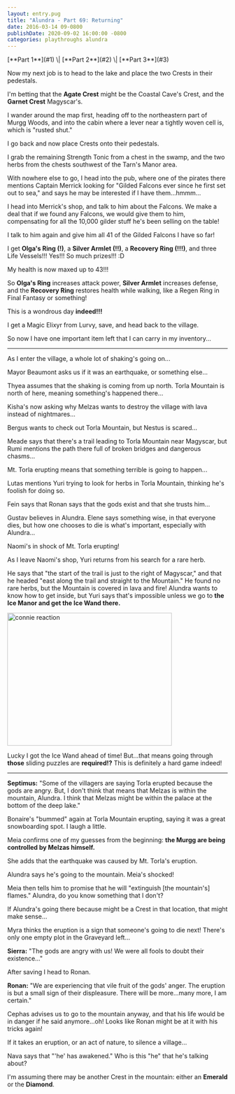 ```yaml
---
layout: entry.pug
title: "Alundra - Part 69: Returning"
date: 2016-03-14 09-0800
publishDate: 2020-09-02 16:00:00 -0800
categories: playthroughs alundra
---
```


<p class="entry-partination" markdown="1">[**Part 1**](#1) \| [**Part 2**](#2) \| [**Part 3**](#3)</p>

<a name="1"></a>

Now my next job is to head to the lake and place the two Crests in their pedestals.

I'm betting that the **Agate Crest** might be the Coastal Cave's Crest, and the **Garnet Crest** Magyscar's.

I wander around the map first, heading off to the northeastern part of Murgg Woods, and into the cabin where a lever near a tightly woven cell is, which is "rusted shut."

I go back and now place Crests onto their pedestals.

I grab the remaining Strength Tonic from a chest in the swamp, and the two herbs from the chests southwest of the Tarn's Manor area.

With nowhere else to go, I head into the pub, where one of the pirates there mentions Captain Merrick looking for "Gilded Falcons ever since he first set out to sea," and says he may be interested if I have them...hmmm...

I head into Merrick's shop, and talk to him about the Falcons. We make a deal that if we found any Falcons, we would give them to him, compensating for all the 10,000 gilder stuff he's been selling on the table!

I talk to him again and give him all 41 of the Gilded Falcons I have so far!

I get **Olga's Ring (!)**, a **Silver Armlet (!!)**, a **Recovery Ring (!!!)**, and three Life Vessels!!! Yes!!! So much prizes!!! :D

My health is now maxed up to 43!!!

So **Olga's Ring** increases attack power, **Silver Armlet** increases defense, and the **Recovery Ring** restores health while walking, like a Regen Ring in Final Fantasy or something!

This is a wondrous day **indeed!!!**

I get a Magic Elixyr from Lurvy, save, and head back to the village.

So now I have one important item left that I can carry in my inventory...

<a name="2"></a>

---

As I enter the village, a whole lot of shaking's going on...

Mayor Beaumont asks us if it was an earthquake, or something else...

Thyea assumes that the shaking is coming from up north. Torla Mountain is north of here, meaning something's happened there...

Kisha's now asking why Melzas wants to destroy the village with lava instead of nightmares...

Bergus wants to check out Torla Mountain, but Nestus is scared...

Meade says that there's a trail leading to Torla Mountain near Magyscar, but Rumi mentions the path there full of broken bridges and dangerous chasms...

Mt. Torla erupting means that something terrible is going to happen...

Lutas mentions Yuri trying to look for herbs in Torla Mountain, thinking he's foolish for doing so.

Fein says that Ronan says that the gods exist and that she trusts him...

Gustav believes in Alundra. Elene says something wise, in that everyone dies, but how one chooses to die is what's important, especially with Alundra...

Naomi's in shock of Mt. Torla erupting!

As I leave Naomi's shop, Yuri returns from his search for a rare herb.

He says that "the start of the trail is just to the right of Magyscar," and that he headed "east along the trail and straight to the Mountain." He found no rare herbs, but the Mountain is covered in lava and fire! Alundra wants to know how to get inside, but Yuri says that's impossible unless we go to **the Ice Manor and get the Ice Wand there.**

<img src="http://65.media.tumblr.com/88cf8139f50848582b1513244312e9c9/tumblr_nl8qksjEuT1u9bhcro1_540.jpg" alt="connie reaction" width="376" height="304"></img>

Lucky I got the Ice Wand ahead of time! But...that means going through **those** sliding puzzles are **required!?** This is definitely a hard game indeed!

<a name="3"></a>

---

**Septimus:** "Some of the villagers are saying Torla erupted because the gods are angry. But, I don't think that means that Melzas is within the mountain, Alundra. I think that Melzas might be within the palace at the bottom of the deep lake."

Bonaire's "bummed" again at Torla Mountain erupting, saying it was a great snowboarding spot. I laugh a little.

Meia confirms one of my guesses from the beginning: **the Murgg are being controlled by Melzas himself.**

She adds that the earthquake was caused by Mt. Torla's eruption. 

Alundra says he's going to the mountain. Meia's shocked! 

Meia then tells him to promise that he will "extinguish [the mountain's] flames." Alundra, do you know something that I don't?

If Alundra's going there because might be a Crest in that location, that might make sense...

Myra thinks the eruption is a sign that someone's going to die next! There's only one empty plot in the Graveyard left...

**Sierra:** "The gods are angry with us! We were all fools to doubt their existence..."

After saving I head to Ronan.

**Ronan:** "We are experiencing that vile fruit of the gods' anger. The eruption is but a small sign of their displeasure. There will be more...many more, I am certain."

Cephas advises us to go to the mountain anyway, and that his life would be in danger if he said anymore...oh! Looks like Ronan might be at it with his tricks again!

If it takes an eruption, or an act of nature, to silence a village...

Nava says that "'he' has awakened." Who is this "he" that he's talking about?

I'm assuming there may be another Crest in the mountain: either an **Emerald** or the **Diamond**.